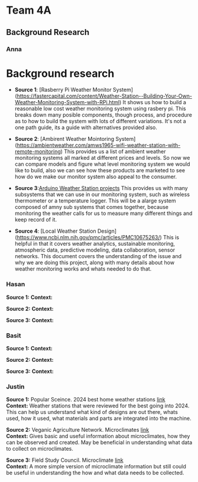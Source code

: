 # Team 4A

## **Background Research**

### Anna

# Background research 


* **Source 1**: [Rasberry Pi Weather Monitor System] (https://fastercapital.com/content/Weather-Station--Building-Your-Own-Weather-Monitoring-System-with-RPi.html)
  It shows us how to build a reasonable low cost weather monitoring system using rasbery pi. This breaks down many posible components, though process, and procedure as to how to build the system with lots of different variations. It's not a one path guide, its a guide with alternatives provided also.
  
* **Source 2**: [Ambirent Weather Mointoring System] (https://ambientweather.com/amws1965-wifi-weather-station-with-remote-monitoring)
This provides us a list of ambient weather monitoring systems all marked at different prices and levels. So now we can compare models and figure what level monitoring system we would like to build, also we can see how these products are marketed to see how do we make our monitor system also appeal to the consumer.

* **Source 3**:[Arduino Weather Station projects](https://www.instructables.com/Weather-Station-Projects/)
  This provides us with many subsystems that we can use in our monitoring system, such as wireless thermometer or a temperature logger. This will be a alarge system composed of amny sub systems that comes together, because monitoring the weather calls for us to measure many different things and keep record of it.

  
* **Source 4**: [Local Weather Station Design] (https://www.ncbi.nlm.nih.gov/pmc/articles/PMC10675263/)
  This is helpful in that it covers weather analytics, sustainable monitoring, atmospheric data, predictive modeling, data collaboration, sensor networks. This document covers the understanding of the issue and why we are doing this project, along with many details about how weather monitoring works and whats needed to do that.
  




### Hasan

**Source 1:**
**Context:**

**Source 2:**
**Context:**

**Source 3:**
**Context:**


### Basit

**Source 1:**
**Context:**

**Source 2:**
**Context:**

**Source 3:**
**Context:**


### Justin

**Source 1:** Popular Sceince. 2024 best home weather stations [link](https://www.popsci.com/gear/best-home-weather-stations/)   
**Context:** Weather stations that were reviewed for the best going into 2024. This can help us understand what kind of designs are out there, whats used, how it used, what materials and parts are integrated into the machine.

**Source 2:** Veganic Agriculture Network. Microclimates [link](https://goveganic.net/how-to-grow/approaches-to-veganic/permaculture/microclimates/)   
**Context:** Gives basic and useful information about microclimates, how they can be observed and created. May be beneficial in understanding what data to collect on microclimates.

**Source 3:** Field Study Council. Microclimate [link](https://www.field-studies-council.org/resources/16-18-biology/fieldwork-techniques/abiotic-factors/microclimate/)   
**Context:** A more simple version of microclimate information but still could be useful in understanding the how and what data needs to be collected.





